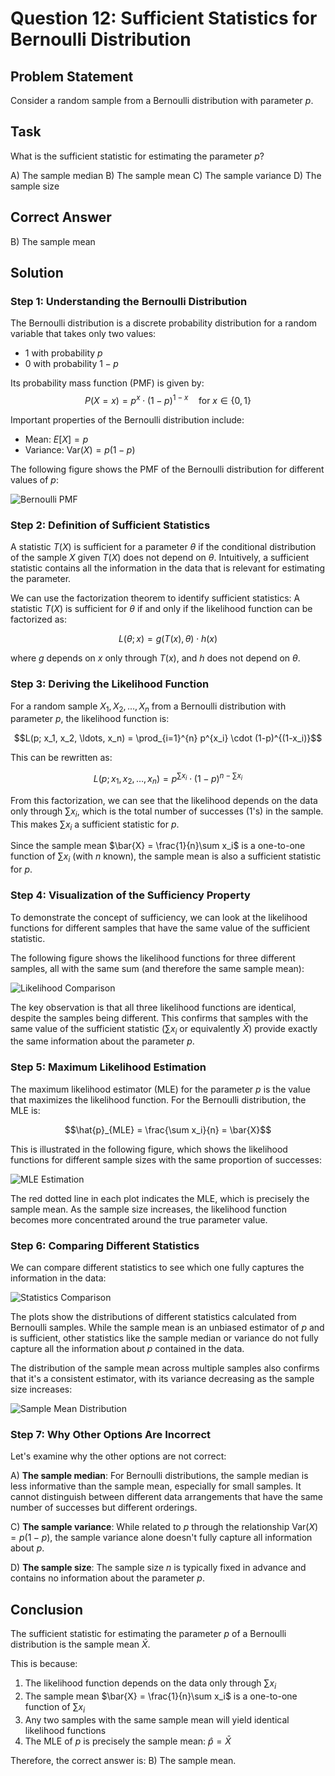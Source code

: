 # Question 12: Sufficient Statistics for Bernoulli Distribution

## Problem Statement
Consider a random sample from a Bernoulli distribution with parameter $p$.

## Task
What is the sufficient statistic for estimating the parameter $p$?

A) The sample median
B) The sample mean
C) The sample variance
D) The sample size

## Correct Answer
B) The sample mean

## Solution

### Step 1: Understanding the Bernoulli Distribution

The Bernoulli distribution is a discrete probability distribution for a random variable that takes only two values:
- $1$ with probability $p$
- $0$ with probability $1-p$

Its probability mass function (PMF) is given by:
$$P(X = x) = p^x \cdot (1-p)^{1-x} \quad \text{for } x \in \{0, 1\}$$

Important properties of the Bernoulli distribution include:
- Mean: $E[X] = p$
- Variance: $\text{Var}(X) = p(1-p)$

The following figure shows the PMF of the Bernoulli distribution for different values of $p$:

![Bernoulli PMF](../Images/L2_3_12/bernoulli_pmf.png)

### Step 2: Definition of Sufficient Statistics

A statistic $T(X)$ is sufficient for a parameter $\theta$ if the conditional distribution of the sample $X$ given $T(X)$ does not depend on $\theta$. Intuitively, a sufficient statistic contains all the information in the data that is relevant for estimating the parameter.

We can use the factorization theorem to identify sufficient statistics:
A statistic $T(X)$ is sufficient for $\theta$ if and only if the likelihood function can be factorized as:

$$L(\theta; x) = g(T(x), \theta) \cdot h(x)$$

where $g$ depends on $x$ only through $T(x)$, and $h$ does not depend on $\theta$.

### Step 3: Deriving the Likelihood Function

For a random sample $X_1, X_2, \ldots, X_n$ from a Bernoulli distribution with parameter $p$, the likelihood function is:

$$L(p; x_1, x_2, \ldots, x_n) = \prod_{i=1}^{n} p^{x_i} \cdot (1-p)^{(1-x_i)}$$

This can be rewritten as:

$$L(p; x_1, x_2, \ldots, x_n) = p^{\sum x_i} \cdot (1-p)^{n-\sum x_i}$$

From this factorization, we can see that the likelihood depends on the data only through $\sum x_i$, which is the total number of successes (1's) in the sample. This makes $\sum x_i$ a sufficient statistic for $p$.

Since the sample mean $\bar{X} = \frac{1}{n}\sum x_i$ is a one-to-one function of $\sum x_i$ (with $n$ known), the sample mean is also a sufficient statistic for $p$.

### Step 4: Visualization of the Sufficiency Property

To demonstrate the concept of sufficiency, we can look at the likelihood functions for different samples that have the same value of the sufficient statistic.

The following figure shows the likelihood functions for three different samples, all with the same sum (and therefore the same sample mean):

![Likelihood Comparison](../Images/L2_3_12/likelihood_comparison.png)

The key observation is that all three likelihood functions are identical, despite the samples being different. This confirms that samples with the same value of the sufficient statistic ($\sum x_i$ or equivalently $\bar{X}$) provide exactly the same information about the parameter $p$.

### Step 5: Maximum Likelihood Estimation

The maximum likelihood estimator (MLE) for the parameter $p$ is the value that maximizes the likelihood function. For the Bernoulli distribution, the MLE is:

$$\hat{p}_{MLE} = \frac{\sum x_i}{n} = \bar{X}$$

This is illustrated in the following figure, which shows the likelihood functions for different sample sizes with the same proportion of successes:

![MLE Estimation](../Images/L2_3_12/mle_estimation.png)

The red dotted line in each plot indicates the MLE, which is precisely the sample mean. As the sample size increases, the likelihood function becomes more concentrated around the true parameter value.

### Step 6: Comparing Different Statistics

We can compare different statistics to see which one fully captures the information in the data:

![Statistics Comparison](../Images/L2_3_12/statistics_comparison.png)

The plots show the distributions of different statistics calculated from Bernoulli samples. While the sample mean is an unbiased estimator of $p$ and is sufficient, other statistics like the sample median or variance do not fully capture all the information about $p$ contained in the data.

The distribution of the sample mean across multiple samples also confirms that it's a consistent estimator, with its variance decreasing as the sample size increases:

![Sample Mean Distribution](../Images/L2_3_12/sample_mean_distribution.png)

### Step 7: Why Other Options Are Incorrect

Let's examine why the other options are not correct:

A) **The sample median**: For Bernoulli distributions, the sample median is less informative than the sample mean, especially for small samples. It cannot distinguish between different data arrangements that have the same number of successes but different orderings.

C) **The sample variance**: While related to $p$ through the relationship $\text{Var}(X) = p(1-p)$, the sample variance alone doesn't fully capture all information about $p$.

D) **The sample size**: The sample size $n$ is typically fixed in advance and contains no information about the parameter $p$.

## Conclusion

The sufficient statistic for estimating the parameter $p$ of a Bernoulli distribution is the sample mean $\bar{X}$.

This is because:
1. The likelihood function depends on the data only through $\sum x_i$
2. The sample mean $\bar{X} = \frac{1}{n}\sum x_i$ is a one-to-one function of $\sum x_i$
3. Any two samples with the same sample mean will yield identical likelihood functions
4. The MLE of $p$ is precisely the sample mean: $\hat{p} = \bar{X}$

Therefore, the correct answer is: B) The sample mean. 